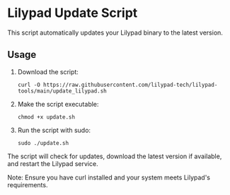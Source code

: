 # Lilypad Update Script

This script automatically updates your Lilypad binary to the latest version.

## Usage

1. Download the script:
    ```
    curl -O https://raw.githubusercontent.com/lilypad-tech/lilypad-tools/main/update_lilypad.sh
    ```

2. Make the script executable:
    ```
    chmod +x update.sh
    ```

3. Run the script with sudo:
    ```
    sudo ./update.sh
    ```

The script will check for updates, download the latest version if available, and restart the Lilypad service.

Note: Ensure you have curl installed and your system meets Lilypad's requirements.
